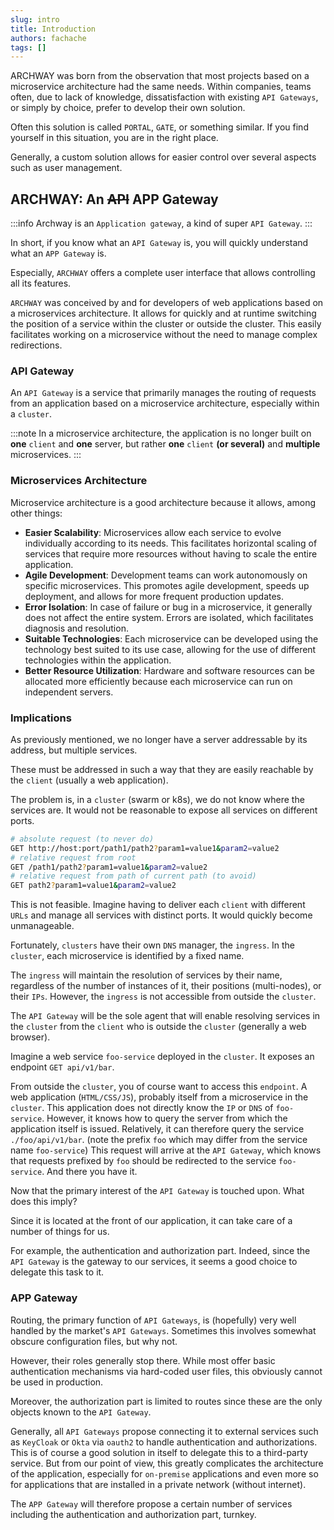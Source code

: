 ```yaml
---
slug: intro
title: Introduction
authors: fachache
tags: []
---
```


ARCHWAY was born from the observation that most projects based on a microservice architecture had the same needs.
Within companies, teams often, due to lack of knowledge, dissatisfaction with existing `API Gateways`, or simply by choice, prefer to develop their own solution.

Often this solution is called `PORTAL`, `GATE`, or something similar. If you find yourself in this situation, you are in the right place.

Generally, a custom solution allows for easier control over several aspects such as user management.

## ARCHWAY: An ~~API~~ APP Gateway

:::info
Archway is an `Application gateway`, a kind of super `API Gateway`.
:::

In short, if you know what an `API Gateway` is, you will quickly understand what an `APP Gateway` is.

Especially, `ARCHWAY` offers a complete user interface that allows controlling all its features.

`ARCHWAY` was conceived by and for developers of web applications based on a microservices architecture. It allows for quickly and at runtime switching the position of a service within the cluster or outside the cluster. This easily facilitates working on a microservice without the need to manage complex redirections.

### API Gateway

An `API Gateway` is a service that primarily manages the routing of requests from an application based on a microservice architecture, especially within a `cluster`.

:::note
In a microservice architecture, the application is no longer built on **one** `client` and **one** server, but rather **one** `client` **(or several)** and **multiple** microservices.
:::

### Microservices Architecture

Microservice architecture is a good architecture because it allows, among other things:

- **Easier Scalability**: Microservices allow each service to evolve individually according to its needs. This facilitates horizontal scaling of services that require more resources without having to scale the entire application.
- **Agile Development**: Development teams can work autonomously on specific microservices. This promotes agile development, speeds up deployment, and allows for more frequent production updates.
- **Error Isolation**: In case of failure or bug in a microservice, it generally does not affect the entire system. Errors are isolated, which facilitates diagnosis and resolution.
- **Suitable Technologies**: Each microservice can be developed using the technology best suited to its use case, allowing for the use of different technologies within the application.
- **Better Resource Utilization**: Hardware and software resources can be allocated more efficiently because each microservice can run on independent servers.

### Implications

As previously mentioned, we no longer have a server addressable by its address, but multiple services.

These must be addressed in such a way that they are easily reachable by the `client` (usually a web application).

The problem is, in a `cluster` (swarm or k8s), we do not know where the services are. It would not be reasonable to expose all services on different ports.

```bash
# absolute request (to never do)
GET http://host:port/path1/path2?param1=value1&param2=value2
# relative request from root
GET /path1/path2?param1=value1&param2=value2
# relative request from path of current path (to avoid)
GET path2?param1=value1&param2=value2
```

This is not feasible. Imagine having to deliver each `client` with different `URLs` and manage all services with distinct ports. It would quickly become unmanageable.

Fortunately, `clusters` have their own `DNS` manager, the `ingress`. In the `cluster`, each microservice is identified by a fixed name.

The `ingress` will maintain the resolution of services by their name, regardless of the number of instances of it, their positions (multi-nodes), or their `IPs`. However, the `ingress` is not accessible from outside the `cluster`.

The `API Gateway` will be the sole agent that will enable resolving services in the `cluster` from the `client` who is outside the `cluster` (generally a web browser).

Imagine a web service `foo-service` deployed in the `cluster`. It exposes an endpoint `GET api/v1/bar`.

From outside the `cluster`, you of course want to access this `endpoint`. A web application (`HTML/CSS/JS`), probably itself from a microservice in the `cluster`.
This application does not directly know the `IP` or `DNS` of `foo-service`.
However, it knows how to query the server from which the application itself is issued.
Relatively, it can therefore query the service `./foo/api/v1/bar`. (note the prefix `foo` which may differ from the service name `foo-service`)
This request will arrive at the `API Gateway`, which knows that requests prefixed by `foo` should be redirected to the service `foo-service`. And there you have it.

Now that the primary interest of the `API Gateway` is touched upon. What does this imply?

Since it is located at the front of our application, it can take care of a number of things for us.

For example, the authentication and authorization part. Indeed, since the `API Gateway` is the gateway to our services, it seems a good choice to delegate this task to it.

### APP Gateway

Routing, the primary function of `API Gateways`, is (hopefully) very well handled by the market's `API Gateways`.
Sometimes this involves somewhat obscure configuration files, but why not.

However, their roles generally stop there. While most offer basic authentication mechanisms via hard-coded user files, this obviously cannot be used in production.

Moreover, the authorization part is limited to routes since these are the only objects known to the `API Gateway`.

Generally, all `API Gateways` propose connecting it to external services such as `KeyCloak` or `Okta` via `oauth2` to handle authentication and authorizations.
This is of course a good solution in itself to delegate this to a third-party service. But from our point of view, this greatly complicates the architecture of the application, especially for `on-premise` applications and even more so for applications that are installed in a private network (without internet).

The `APP Gateway` will therefore propose a certain number of services including the authentication and authorization part, turnkey.

